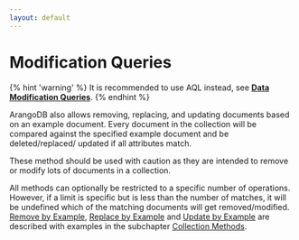 ```yaml
---
layout: default
---
```

Modification Queries
====================

{% hint 'warning' %}
It is recommended to use AQL instead, see [**Data Modification Queries**](../../../../AQL/DataQueries.html#data-modification-queries).
{% endhint %}

ArangoDB also allows removing, replacing, and updating documents based 
on an example document. Every document in the collection will be 
compared against the specified example document and be deleted/replaced/
updated if all attributes match.

These method should be used with caution as they are intended to remove or
modify lots of documents in a collection.

All methods can optionally be restricted to a specific number of operations.
However, if a limit is specific but is less than the number of matches, it
will be undefined which of the matching documents will get removed/modified.
[Remove by Example](../../../DataModeling/Documents/DocumentMethods.md#remove-by-example),
 [Replace by Example](../../../DataModeling/Documents/DocumentMethods.md#replace-by-example) and 
[Update by Example](../../../DataModeling/Documents/DocumentMethods.md#update-by-example)
 are described with examples in the subchapter 
[Collection Methods](data-modeling-documents-document-methods.html).  